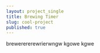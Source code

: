 ```yaml
---
layout: project_single
title: Brewing Timer
slug: cool-project
published: true
---
```

brewerererewrierwngw kgowe kgwe 
